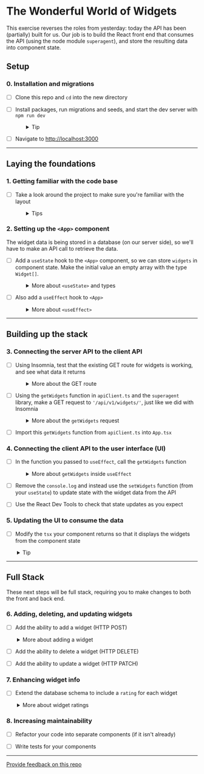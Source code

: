 # The Wonderful World of Widgets

This exercise reverses the roles from yesterday: today the API has been (partially) built for us. Our job is to build the React front end that consumes the API (using the node module `superagent`), and store the resulting data into component state.

## Setup

### 0. Installation and migrations

- [ ] Clone this repo and `cd` into the new directory
- [ ] Install packages, run migrations and seeds, and start the dev server with `npm run dev`
  <details style="padding-left: 2em">
    <summary>Tip</summary>

  Commands might look like this:

  ```sh
  npm install
  npm run knex migrate:latest
  npm run knex seed:run
  npm run dev
  ```

  </details>

- [ ] Navigate to [http://localhost:3000](http://localhost:3000)

---

## Laying the foundations

### 1. Getting familiar with the code base

- [ ] Take a look around the project to make sure you're familiar with the layout
  <details style="padding-left: 2em">
    <summary>Tips</summary>

  - Take particular note of what is in your client folder and the setup of the server routes in the back end
  - Investigate the shape of the data in the database
  </details>

### 2. Setting up the `<App>` component

The widget data is being stored in a database (on our server side), so we'll have to make an API call to retrieve the data.

- [ ] Add a `useState` hook to the `<App>` component, so we can store `widgets` in component state. Make the initial value an empty array with the type `Widget[]`.
  <details style="padding-left: 2em">
    <summary>More about <code>&lt;useState&gt;</code> and types</summary>

  If `useState` is given an empty array as its initial value TypeScript will assume the array's type is `never[]`, an array that is always empty. To allow us to later store data in this array we need to cast the type using the `as` keyword.
  
  To store `widgets` our useState will look like this:
  ```ts
  const [widgets, setWidgets] = useState([] as Widget[])
  ```
  
  The Widget interface is already defined in `models/Widget.ts`.

  </details>

- [ ] Also add a `useEffect` hook to `<App>`
  <details style="padding-left: 2em">
    <summary>More about <code>&lt;useEffect&gt;</code></summary>

  `useEffect` accepts a function as its first parameter. Eventually we will call the API function from here, but for now just have this function do a `console.log('using the effect')`

  - Remember to pass an empty array to `useEffect` as the second parameter (so that the function only runs once - when the component mounts)
  - Refresh the app in your browser the with DevTools console open. Make sure you can see your `useEffect` message
  </details>

---

## Building up the stack

### 3. Connecting the server API to the client API

- [ ] Using Insomnia, test that the existing GET route for widgets is working, and see what data it returns
  <details style="padding-left: 2em">
    <summary>More about the GET route</summary>

  Looking in our `server` folder, we can see that a database function called `getWidgets` has already been built in `db/db.ts`. A GET route using that DB function is also in place in `routes/widgets.ts`.

  Test that the route is working (and see what data it returns) by making a GET request to `http://localhost:3000/api/v1/widgets/` from Insomnia.
  </details>

- [ ] Using the `getWidgets` function in `apiClient.ts` and the `superagent` library, make a GET request to `'/api/v1/widgets/'`, just like we did with Insomnia
  <details style="padding-left: 2em">
    <summary>More about the <code>getWidgets</code> request</summary>

  This time looking in the client folder, you'll find a `getWidgets` function in `apiClient.ts`. Use `superagent` to make a GET request to `'/api/v1/widgets/'`. If all goes well, it should be returning just the response body (which is the JSON data being sent from our server - we don't need the rest of the HTTP response data).
  </details>

- [ ] Import this `getWidgets` function from `apiClient.ts` into `App.tsx`

### 4. Connecting the client API to the user interface (UI)

- [ ] In the function you passed to `useEffect`, call the `getWidgets` function
  <details style="padding-left: 2em">
    <summary>More about <code>getWidgets</code> inside <code>useEffect</code></summary>

  - Superagent uses a promise-based interface, so you will need to chain a `.then()` block after this
  - Inside your `.then()` block, `console.log` the result of `getWidgets`
  - Refresh the app in your browser again. Make sure you can see the array of widget data in the console
  </details>

- [ ] Remove the `console.log` and instead use the `setWidgets` function (from your `useState`) to update state with the widget data from the API

- [ ] Use the React Dev Tools to check that state updates as you expect

### 5. Updating the UI to consume the data

- [ ] Modify the `tsx` your component returns so that it displays the widgets from the component state
<details style="padding-left: 2em">
  <summary>Tip</summary>
  
  You could use a `.map` here to render a new `<Widget>` component for each widget. 

   To avoid a name clash with the `<Widget>` component and the `Widget` type interface use a [_namespace_](https://developer.mozilla.org/en-US/docs/Web/JavaScript/Reference/Statements/import#namespace_import) import and update the cast for the type with dot notation.
   
  ```ts
  import * as Models from '../../models/Widget'

  const [widgets, setWidgets] = useState([] as Models.Widget[])
  ```

</details>

---

## Full Stack

These next steps will be full stack, requiring you to make changes to both the front and back end.

### 6. Adding, deleting, and updating widgets

- [ ] Add the ability to add a widget (HTTP POST)
<details style="padding-left: 2em">
  <summary>More about adding a widget</summary>
  
  Some steps you could take to complete this are:
  - Create a POST route on the server side in `widgets.js`. Test you can get a response for it in Insomnia
  - Create the database function to add a new widget. Call this function in your route and test it works in Insomnia
  - Create an `addWidget` function in `apiClient.ts` that will make a POST request to the API route you just built
  - Create a new `<AddWidget>` component containing a form. Import the `addWidget` function from `apiClient.ts` and hook it up to your form's submit handler
  - Once your widget has been added, have your widget list refresh so the new widget is visible. Perhaps this could involve reusing the `getWidgets` API function, or thinking about the data you return from your POST route...
  - Create an "Add Widget" button in `<App>` to conditionally render your `<AddWidget>` form
</details>

- [ ] Add the ability to delete a widget (HTTP DELETE)

- [ ] Add the ability to update a widget (HTTP PATCH)

### 7. Enhancing widget info

- [ ] Extend the database schema to include a `rating` for each widget
<details style="padding-left: 2em">
  <summary>More about widget ratings</summary>
  
  Add a `rating` field so we know how good those widgets really are. This will also need to be added into what is displayed, and also onto the fields of the add form.
</details>

### 8. Increasing maintainability

- [ ] Refactor your code into separate components (if it isn't already)

- [ ] Write tests for your components

---

[Provide feedback on this repo](https://docs.google.com/forms/d/e/1FAIpQLSfw4FGdWkLwMLlUaNQ8FtP2CTJdGDUv6Xoxrh19zIrJSkvT4Q/viewform?usp=pp_url&entry.1958421517=react-to-web-api)
